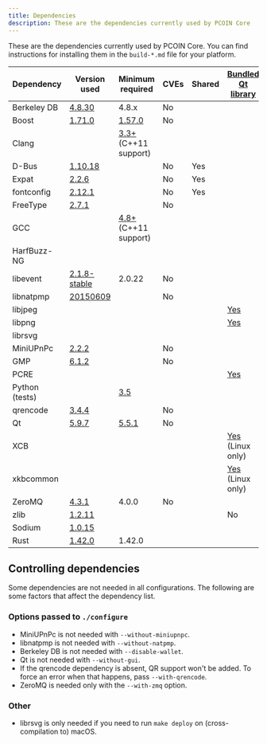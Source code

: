 ```yaml
---
title: Dependencies
description: These are the dependencies currently used by PCOIN Core
---
```


These are the dependencies currently used by PCOIN Core. You can find instructions for installing them in the `build-*.md` file for your platform.

| Dependency     | Version used                                                                                                | Minimum required                                                | CVEs | Shared | [Bundled Qt library](https://doc.qt.io/qt-5/configure-options.html#third-party-libraries)        |
| -------------- | ----------------------------------------------------------------------------------------------------------- | --------------------------------------------------------------- | ---- | ------ | ------------------------------------------------------------------------------------------------ |
| Berkeley DB    | [4.8.30](https://www.oracle.com/technetwork/database/database-technologies/berkeleydb/downloads/index.html) | 4.8.x                                                           | No   |        |                                                                                                  |
| Boost          | [1.71.0](https://www.boost.org/users/download/)                                                             | [1.57.0](https://github.com/pcoinproject/pcoin/pull/1703)       | No   |        |                                                                                                  |
| Clang          |                                                                                                             | [3.3+](https://llvm.org/releases/download.html) (C++11 support) |      |        |                                                                                                  |
| D-Bus          | [1.10.18](https://cgit.freedesktop.org/dbus/dbus/tree/NEWS?h=dbus-1.10)                                     |                                                                 | No   | Yes    |                                                                                                  |
| Expat          | [2.2.6](https://libexpat.github.io/)                                                                        |                                                                 | No   | Yes    |                                                                                                  |
| fontconfig     | [2.12.1](https://www.freedesktop.org/software/fontconfig/release/)                                          |                                                                 | No   | Yes    |                                                                                                  |
| FreeType       | [2.7.1](https://download.savannah.gnu.org/releases/freetype)                                                |                                                                 | No   |        |                                                                                                  |
| GCC            |                                                                                                             | [4.8+](https://gcc.gnu.org/) (C++11 support)                    |      |        |                                                                                                  |
| HarfBuzz-NG    |                                                                                                             |                                                                 |      |        |                                                                                                  |
| libevent       | [2.1.8-stable](https://github.com/libevent/libevent/releases)                                               | 2.0.22                                                          | No   |        |                                                                                                  |
| libnatpmp      | [20150609](https://miniupnp.tuxfamily.org/files)                                                            |                                                                 | No   |        |                                                                                                  |
| libjpeg        |                                                                                                             |                                                                 |      |        | [Yes](https://github.com/pcoinproject/pcoin/blob/master/depends/packages/qt.mk#L65)              |
| libpng         |                                                                                                             |                                                                 |      |        | [Yes](https://github.com/pcoinproject/pcoin/blob/master/depends/packages/qt.mk#L64)              |
| librsvg        |                                                                                                             |                                                                 |      |        |                                                                                                  |
| MiniUPnPc      | [2.2.2](https://miniupnp.tuxfamily.org/files)                                                               |                                                                 | No   |        |                                                                                                  |
| GMP            | [6.1.2](https://gmplib.org/)                                                                                |                                                                 | No   |        |                                                                                                  |
| PCRE           |                                                                                                             |                                                                 |      |        | [Yes](https://github.com/pcoinproject/pcoin/blob/master/depends/packages/qt.mk#L66)              |
| Python (tests) |                                                                                                             | [3.5](https://www.python.org/downloads)                         |      |        |                                                                                                  |
| qrencode       | [3.4.4](https://fukuchi.org/works/qrencode)                                                                 |                                                                 | No   |        |                                                                                                  |
| Qt             | [5.9.7](https://download.qt.io/official_releases/qt/)                                                       | [5.5.1](https://github.com/bitcoin/bitcoin/issues/13478)        | No   |        |                                                                                                  |
| XCB            |                                                                                                             |                                                                 |      |        | [Yes](https://github.com/pcoinproject/pcoin/blob/master/depends/packages/qt.mk#L87) (Linux only) |
| xkbcommon      |                                                                                                             |                                                                 |      |        | [Yes](https://github.com/pcoinproject/pcoin/blob/master/depends/packages/qt.mk#L86) (Linux only) |
| ZeroMQ         | [4.3.1](https://github.com/zeromq/libzmq/releases)                                                          | 4.0.0                                                           | No   |        |                                                                                                  |
| zlib           | [1.2.11](https://zlib.net/)                                                                                 |                                                                 |      |        | No                                                                                               |
| Sodium         | [1.0.15](https://github.com/jedisct1/libsodium)                                                             |
| Rust           | [1.42.0](https://www.rust-lang.org/)                                                                        | 1.42.0                                                          |

## Controlling dependencies

Some dependencies are not needed in all configurations. The following are some factors that affect the dependency list.

### Options passed to `./configure`

- MiniUPnPc is not needed with `--without-miniupnpc`.
- libnatpmp is not needed with `--without-natpmp`.
- Berkeley DB is not needed with `--disable-wallet`.
- Qt is not needed with `--without-gui`.
- If the qrencode dependency is absent, QR support won't be added. To force an error when that happens, pass `--with-qrencode`.
- ZeroMQ is needed only with the `--with-zmq` option.

### Other

- librsvg is only needed if you need to run `make deploy` on (cross-compilation to) macOS.
